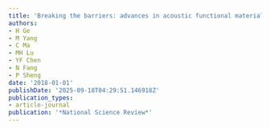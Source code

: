 ```yaml
---
title: 'Breaking the barriers: advances in acoustic functional materials'
authors:
- H Ge
- M Yang
- C Ma
- MH Lu
- YF Chen
- N Fang
- P Sheng
date: '2018-01-01'
publishDate: '2025-09-18T04:29:51.146918Z'
publication_types:
- article-journal
publication: '*National Science Review*'
---
```

